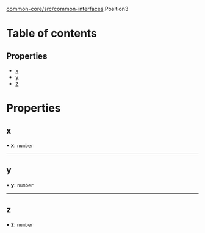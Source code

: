 [common-core/src/common-interfaces](../modules/common_core_src_common_interfaces.md).Position3

# Table of contents

## Properties

- [x](common_core_src_common_interfaces.Position3.md#x)
- [y](common_core_src_common_interfaces.Position3.md#y)
- [z](common_core_src_common_interfaces.Position3.md#z)

# Properties

## x

• **x**: `number`

___

## y

• **y**: `number`

___

## z

• **z**: `number`

